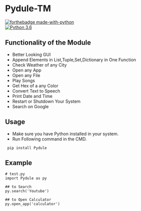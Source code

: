 # Pydule-TM

[![forthebadge made-with-python](http://ForTheBadge.com/images/badges/made-with-python.svg)](https://www.python.org/)                 
[![Python 3.6](https://img.shields.io/badge/python-3.10.7-blue.svg)](https://www.python.org/downloads/release/python-360/)   

## Functionality of the Module

- Better Looking GUI
- Append Elements in List,Tuple,Set,Dictionary in One Function
- Check Weather of any City
- Open any App
- Open any File
- Play Songs
- Get Hex of a any Color
- Convert Text to Speech
- Print Date and Time
- Restart or Shutdown Your System
- Search on Google

## Usage

- Make sure you have Python installed in your system.
- Run Following command in the CMD.
 ```
  pip install Pydule
  ```
## Example

 ```
# test.py
import Pydule as py

## to Search 
py.search('Youtube')

## to Open Calculator
py.open_app('calculator')
  ```